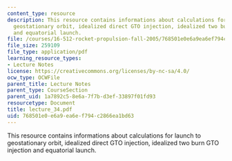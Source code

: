 ```yaml
---
content_type: resource
description: This resource contains informations about calculations for launch to
  geostationary orbit, idealized direct GTO injection, idealized two burn GTO injection
  and equatorial launch.
file: /courses/16-512-rocket-propulsion-fall-2005/768501e0e6a9ea6ef794c2866ea1bd63_lecture_34.pdf
file_size: 259109
file_type: application/pdf
learning_resource_types:
- Lecture Notes
license: https://creativecommons.org/licenses/by-nc-sa/4.0/
ocw_type: OCWFile
parent_title: Lecture Notes
parent_type: CourseSection
parent_uid: 1a7892c5-8e6a-7f7b-d3ef-33897f01fd93
resourcetype: Document
title: lecture_34.pdf
uid: 768501e0-e6a9-ea6e-f794-c2866ea1bd63
---
```

This resource contains informations about calculations for launch to geostationary orbit, idealized direct GTO injection, idealized two burn GTO injection and equatorial launch.